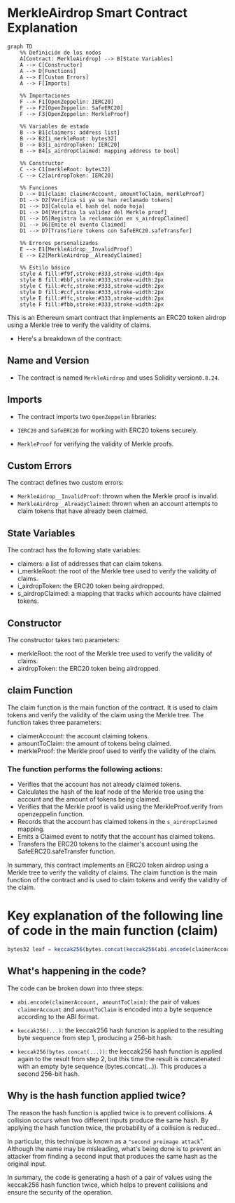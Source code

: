 # MerkleAirdrop Smart Contract Explanation
```mermaid
graph TD
    %% Definición de los nodos
    A[Contract: MerkleAirdrop] --> B[State Variables]
    A --> C[Constructor]
    A --> D[Functions]
    A --> E[Custom Errors]
    A --> F[Imports]
    
    %% Importaciones
    F --> F1[OpenZeppelin: IERC20]
    F --> F2[OpenZeppelin: SafeERC20]
    F --> F3[OpenZeppelin: MerkleProof]

    %% Variables de estado
    B --> B1[claimers: address list]
    B --> B2[i_merkleRoot: bytes32]
    B --> B3[i_airdropToken: IERC20]
    B --> B4[s_airdropClaimed: mapping address to bool]

    %% Constructor
    C --> C1[merkleRoot: bytes32]
    C --> C2[airdropToken: IERC20]

    %% Funciones
    D --> D1[claim: claimerAccount, amountToClaim, merkleProof]
    D1 --> D2[Verifica si ya se han reclamado tokens]
    D1 --> D3[Calcula el hash del nodo hoja]
    D1 --> D4[Verifica la validez del Merkle proof]
    D1 --> D5[Registra la reclamación en s_airdropClaimed]
    D1 --> D6[Emite el evento Claimed]
    D1 --> D7[Transfiere tokens con SafeERC20.safeTransfer]

    %% Errores personalizados
    E --> E1[MerkleAidrop__InvalidProof]
    E --> E2[MerkleAirdrop__AlreadyClaimed]

    %% Estilo básico
    style A fill:#f9f,stroke:#333,stroke-width:4px
    style B fill:#bbf,stroke:#333,stroke-width:2px
    style C fill:#cfc,stroke:#333,stroke-width:2px
    style D fill:#ccf,stroke:#333,stroke-width:2px
    style E fill:#ffc,stroke:#333,stroke-width:2px
    style F fill:#fbb,stroke:#333,stroke-width:2px
```

This is an Ethereum smart contract that implements an ERC20 token airdrop using a Merkle tree to verify the validity of claims. 

- Here's a breakdown of the contract:

## Name and Version

- The contract is named ``MerkleAirdrop`` and uses Solidity version``0.8.24``.

## Imports

- The contract imports two ``OpenZeppelin`` libraries:

- ``IERC20`` and ``SafeERC20`` for working with ERC20 tokens securely.
- ``MerkleProof`` for verifying the validity of Merkle proofs.

## Custom Errors

The contract defines two custom errors:

- ``MerkleAidrop__InvalidProof``: thrown when the Merkle proof is invalid.
- ``MerkleAirdrop__AlreadyClaimed``: thrown when an account attempts to claim tokens that have already been claimed.

## State Variables

The contract has the following state variables:

- claimers: a list of addresses that can claim tokens.
- i_merkleRoot: the root of the Merkle tree used to verify the validity of claims.
- i_airdropToken: the ERC20 token being airdropped.
- s_airdropClaimed: a mapping that tracks which accounts have claimed tokens.

## Constructor

The constructor takes two parameters:

- merkleRoot: the root of the Merkle tree used to verify the validity of claims.
- airdropToken: the ERC20 token being airdropped.

## claim Function

The claim function is the main function of the contract. It is used to claim tokens and verify the validity of the claim using the Merkle tree. The function takes three parameters:

- claimerAccount: the account claiming tokens.
- amountToClaim: the amount of tokens being claimed.
- merkleProof: the Merkle proof used to verify the validity of the claim.

### The function performs the following actions:

- Verifies that the account has not already claimed tokens.
- Calculates the hash of the leaf node of the Merkle tree using the account and the amount of tokens being claimed.
- Verifies that the Merkle proof is valid using the MerkleProof.verify from openzeppelin function.
- Records that the account has claimed tokens in the ``s_airdropClaimed`` mapping.
- Emits a Claimed event to notify that the account has claimed tokens.
- Transfers the ERC20 tokens to the claimer's account using the SafeERC20.safeTransfer function.

In summary, this contract implements an ERC20 token airdrop using a Merkle tree to verify the validity of claims. The claim function is the main function of the contract and is used to claim tokens and verify the validity of the claim.

# Key explanation of the following line of code in the main function (claim)
```javascript
bytes32 leaf = keccak256(bytes.concat(keccak256(abi.encode(claimerAccount, amountToClaim))));
```

## What's happening in the code?

The code can be broken down into three steps:
 
- ``abi.encode(claimerAccount, amountToClaim)``: the pair of values ``claimerAccount`` and ``amountToClaim`` is encoded into a byte sequence according to the ABI format.

- ``keccak256(...)``: the keccak256 hash function is applied to the resulting byte sequence from step 1, producing a 256-bit hash.

- ``keccak256(bytes.concat(...))``: the keccak256 hash function is applied again to the result from step 2, but this time the result is concatenated with an empty byte sequence (bytes.concat(...)). This produces a second 256-bit hash.

## Why is the hash function applied twice?

The reason the hash function is applied twice is to prevent collisions. A collision occurs when two different inputs produce the same hash. By applying the hash function twice, the probability of a collision is reduced..

In particular, this technique is known as a ``"second preimage attack``". Although the name may be misleading, what's being done is to prevent an attacker from finding a second input that produces the same hash as the original input.

In summary, the code is generating a hash of a pair of values using the keccak256 hash function twice, which helps to prevent collisions and ensure the security of the operation.






